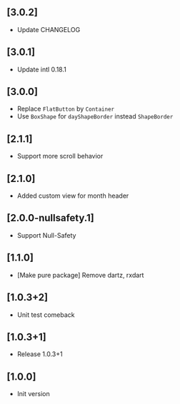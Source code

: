 ## [3.0.2]
 - Update CHANGELOG
## [3.0.1]
 - Update intl 0.18.1 
  
## [3.0.0] 
 - Replace `FlatButton` by `Container`
 - Use `BoxShape` for `dayShapeBorder` instead `ShapeBorder`

## [2.1.1] 
 - Support more scroll behavior

## [2.1.0] 
 - Added custom view for month header 

## [2.0.0-nullsafety.1] 
 - Support Null-Safety

## [1.1.0] 
- [Make pure package] Remove dartz, rxdart

## [1.0.3+2] 
 - Unit test comeback

## [1.0.3+1] 
 - Release 1.0.3+1

## [1.0.0] 
 - Init version


